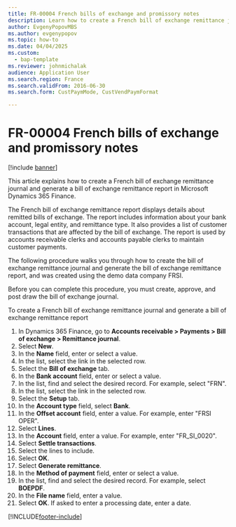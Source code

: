 ```yaml
--- 
title: FR-00004 French bills of exchange and promissory notes
description: Learn how to create a French bill of exchange remittance journal and generate a bill of exchange remittance report in Microsoft Dynamics 365 Finance.
author: EvgenyPopovMBS
ms.author: evgenypopov
ms.topic: how-to
ms.date: 04/04/2025
ms.custom: 
  - bap-template
ms.reviewer: johnmichalak  
audience: Application User   
ms.search.region: France
ms.search.validFrom: 2016-06-30
ms.search.form: CustPaymMode, CustVendPaymFormat

---
```


# FR-00004 French bills of exchange and promissory notes

[!include [banner](../../includes/banner.md)]

This article explains how to create a French bill of exchange remittance journal and generate a bill of exchange remittance report in Microsoft Dynamics 365 Finance.

The French bill of exchange remittance report displays details about remitted bills of exchange. The report includes information about your bank account, legal entity, and remittance type. It also provides a list of customer transactions that are affected by the bill of exchange. The report is used by accounts receivable clerks and accounts payable clerks to maintain customer payments. 

The following procedure walks you through how to create the bill of exchange remittance journal and generate the bill of exchange remittance report, and was created using the demo data company FRSI.

Before you can complete this procedure, you must create, approve, and post draw the bill of exchange journal.

To create a French bill of exchange remittance journal and generate a bill of exchange remittance report

1. In Dynamics 365 Finance, go to **Accounts receivable \> Payments \> Bill of exchange \> Remittance journal**.
1. Select **New**.
1. In the **Name** field, enter or select a value.
1. In the list, select the link in the selected row.  
1. Select the **Bill of exchange** tab.
1. In the **Bank account** field, enter or select a value.
1. In the list, find and select the desired record. For example, select "FRN".  
1. In the list, select the link in the selected row.
1. Select the **Setup** tab.
1. In the **Account type** field, select **Bank**.
1. In the **Offset account** field, enter a value. For example, enter "FRSI OPER".  
1. Select **Lines**.
1. In the **Account** field, enter a value. For example, enter "FR_SI_0020".  
1. Select **Settle transactions**.
1. Select the lines to include.  
1. Select **OK**.
1. Select **Generate remittance**.
1. In the **Method of payment** field, enter or select a value.
1. In the list, find and select the desired record. For example, select **BOEPDF**.  
1. In the **File name** field, enter a value.
1. Select **OK**. If asked to enter a processing date, enter a date.  



[!INCLUDE[footer-include](../../../includes/footer-banner.md)]
